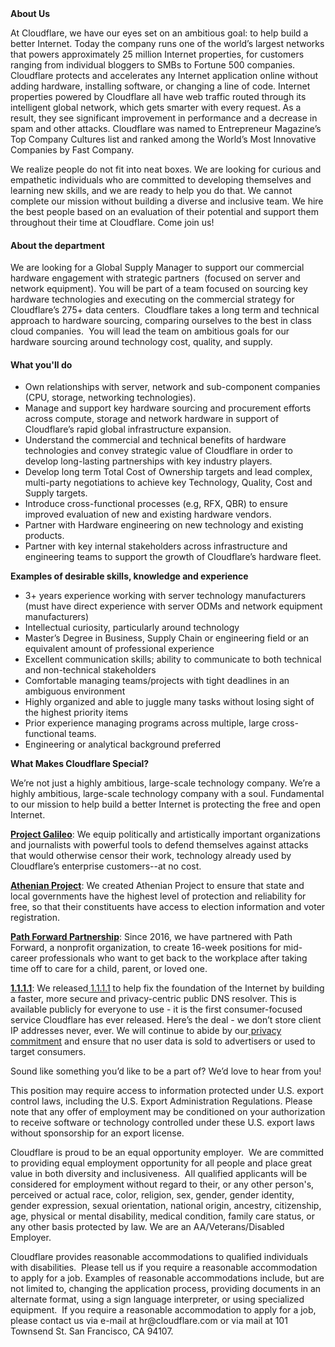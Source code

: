 <div class="content-intro">
	<div><strong>About Us</strong></div>
	<div>
		<p><span style="font-weight: 400;">At Cloudflare, we have our eyes set on an ambitious goal: to help build a better Internet. Today the company runs one of the world’s largest networks that powers approximately 25 million Internet properties, for customers ranging from individual bloggers to SMBs to Fortune 500 companies. Cloudflare protects and accelerates any Internet application online without adding hardware, installing software, or changing a line of code. Internet properties powered by Cloudflare all have web traffic routed through its intelligent global network, which gets smarter with every request. As a result, they see significant improvement in performance and a decrease in spam and other attacks. Cloudflare was named to Entrepreneur Magazine’s Top Company Cultures list and ranked among the World’s Most Innovative Companies by Fast Company.</span><span style="font-weight: 400;">&nbsp;</span></p>
		<p><span style="font-weight: 400;">We realize people do not fit into neat boxes. We are looking for curious and empathetic individuals who are committed to developing themselves and learning new skills, and we are ready to help you do that. We cannot complete our mission without building a diverse and inclusive team. We hire the best people based on an evaluation of their potential and support them throughout their time at Cloudflare. Come join us!&nbsp;</span></p>
	</div>
</div>
<h4><strong>About the department</strong></h4>
<p><span style="font-weight: 400;">We are looking for a Global Supply Manager to support our commercial hardware engagement with strategic partners&nbsp; (focused on server and network equipment). You will be part of a team focused on sourcing key hardware technologies and executing on the commercial strategy for Cloudflare’s 275+ data centers.&nbsp; Cloudflare takes a long term and technical approach to hardware sourcing, comparing ourselves to the best in class cloud companies.&nbsp; You will lead the team on ambitious goals for our hardware sourcing around technology cost, quality, and supply.&nbsp;</span></p>
<h4><strong>What you'll do</strong></h4>
<ul>
	<li style="font-weight: 400;"><span style="font-weight: 400;">Own relationships with server, network and sub-component companies (CPU, storage, networking technologies).</span></li>
	<li style="font-weight: 400;"><span style="font-weight: 400;">Manage and support key hardware sourcing and procurement efforts across compute, storage and network hardware in support of Cloudflare’s rapid global infrastructure expansion.</span></li>
	<li style="font-weight: 400;"><span style="font-weight: 400;">Understand the commercial and technical benefits of hardware technologies and convey strategic value of Cloudflare in order to develop long-lasting partnerships with key industry players.</span></li>
	<li style="font-weight: 400;"><span style="font-weight: 400;">Develop long term Total Cost of Ownership targets and lead complex, multi-party negotiations to achieve key Technology, Quality, Cost and Supply targets.</span></li>
	<li style="font-weight: 400;"><span style="font-weight: 400;">Introduce cross-functional processes (e.g, RFX, QBR) to ensure improved evaluation of new and existing hardware vendors.&nbsp;</span></li>
	<li style="font-weight: 400;"><span style="font-weight: 400;">Partner with Hardware engineering on new technology and existing products.&nbsp;</span></li>
	<li style="font-weight: 400;"><span style="font-weight: 400;">Partner with key internal stakeholders across infrastructure and engineering teams to support the growth of Cloudflare’s hardware fleet.</span></li>
</ul>
<p><strong>Examples of desirable skills, knowledge and experience</strong></p>
<ul>
	<li style="font-weight: 400;"><span style="font-weight: 400;">3+ years experience working with server technology manufacturers (must have direct experience with server ODMs and network equipment manufacturers)</span></li>
	<li style="font-weight: 400;"><span style="font-weight: 400;">Intellectual curiosity, particularly around technology&nbsp;</span></li>
	<li style="font-weight: 400;"><span style="font-weight: 400;">Master’s Degree in Business, Supply Chain or engineering field or an equivalent amount of professional experience&nbsp;</span></li>
	<li style="font-weight: 400;"><span style="font-weight: 400;">Excellent communication skills; ability to communicate to both technical and non-technical stakeholders&nbsp;</span></li>
	<li style="font-weight: 400;"><span style="font-weight: 400;">Comfortable managing teams/projects with tight deadlines in an ambiguous environment&nbsp;</span></li>
	<li style="font-weight: 400;"><span style="font-weight: 400;">Highly organized and able to juggle many tasks without losing sight of the highest priority items</span></li>
	<li style="font-weight: 400;"><span style="font-weight: 400;">Prior experience managing programs across multiple, large cross- functional teams.</span></li>
	<li style="font-weight: 400;"><span style="font-weight: 400;">Engineering or analytical background preferred</span></li>
</ul>
<div class="content-conclusion">
	<p><strong>What Makes Cloudflare Special?</strong></p>
	<p><span style="font-weight: 400;">We’re not just a highly ambitious, large-scale technology company. We’re a highly ambitious, large-scale technology company with a soul. Fundamental to our mission to help build a better Internet is protecting the free and open Internet.</span></p>
	<p><a href="https://blog.cloudflare.com/protecting-free-expression-online/"><strong>Project Galileo</strong></a><span style="font-weight: 400;">: We equip politically and artistically important organizations and journalists with powerful tools to defend themselves against attacks that would otherwise censor their work, technology already used by Cloudflare’s enterprise customers--at no cost.</span></p>
	<p><strong><a href="https://www.cloudflare.com/athenian/">Athenian Project</a></strong><span style="font-weight: 400;">: We created Athenian Project to ensure that state and local governments have the highest level of protection and reliability for free, so that their constituents have access to election information and voter registration.</span></p>
	<p><a href="https://blog.cloudflare.com/tag/path-forward/"><strong>Path Forward Partnership</strong></a><span style="font-weight: 400;">: Since 2016, we have partnered with Path Forward, a nonprofit organization, to create 16-week positions for mid-career professionals who want to get back to the workplace after taking time off to care for a child, parent, or loved one.</span></p>
	<p><a href="https://1.1.1.1/"><strong>1.1.1.1</strong></a><span style="font-weight: 400;">: We released</span><a href="https://1.1.1.1/"> <span style="font-weight: 400;">1.1.1.1</span></a><span style="font-weight: 400;"> to help fix the foundation of the Internet by building a faster, more secure and privacy-centric public DNS resolver. This is available publicly for everyone to use - it is the first consumer-focused service Cloudflare has ever released. Here’s the deal - we don’t store client IP addresses never, ever. We will continue to abide by our</span><a href="https://developers.cloudflare.com/1.1.1.1/privacy/public-dns-resolver"> privacy commitment</a><span style="font-weight: 400;"> and ensure that no user data is sold to advertisers or used to target consumers.</span></p>
	<p><span style="font-weight: 400;">Sound like something you’d like to be a part of? We’d love to hear from you!</span></p>
	<p><span style="font-weight: 400;">This position may require access to information protected under U.S. export control laws, including the U.S. Export Administration Regulations. Please note that any offer of employment may be conditioned on your authorization to receive software or technology controlled under these U.S. export laws without sponsorship for an export license.</span></p>
	<p><span style="font-weight: 400;">Cloudflare is proud to be an equal opportunity employer. &nbsp;We are committed to providing equal employment opportunity for all people and place great value in both diversity and inclusiveness. &nbsp;All qualified applicants will be considered for employment without regard to their, or any other person's, perceived or actual</span> <span style="font-weight: 400;">race, color, religion, sex, gender, gender identity, gender expression, sexual orientation, national origin, ancestry, citizenship, age, physical or mental disability, medical condition, family care status, or any other basis protected by law. </span><span style="font-weight: 400;">We are an AA/Veterans/Disabled Employer.</span></p>
	<p><span style="font-weight: 400;">Cloudflare provides reasonable accommodations to qualified individuals with disabilities. &nbsp;Please tell us if you require a reasonable accommodation to apply for a job. Examples of reasonable accommodations include, but are not limited to, changing the application process, providing documents in an alternate format, using a sign language interpreter, or using specialized equipment. &nbsp;If you require a reasonable accommodation to apply for a job, please contact us via e-mail at </span><span style="font-weight: 400;">hr@cloudflare.com</span><span style="font-weight: 400;"> or via mail at 101 Townsend St. San Francisco, CA 94107.</span></p>
</div>